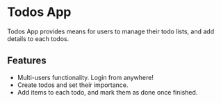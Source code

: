 # Todos App
Todos App provides means for users to manage their todo lists, and add details to each todos.

## Features
- Multi-users functionality. Login from anywhere!
- Create todos and set their importance.
- Add items to each todo, and mark them as done once finished.